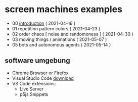 # screen machines examples

* 00 [introduction](/examples/0_introduction) ( 2021-04-16 )
* 01 repetition pattern colors ( 2021-04-23 )
* 02 order chaos [ noise and randomoness ] ( 2021-04-30 )
* 03 moving things / animations ( 2021-05-07 )
* 05 bots and autonomous agents ( 2021-05-14 )

## software umgebung
* Chrome Browser or Firefox
* Visual Studio Code [download](https://code.visualstudio.com/)
* VS Code extensions:
  - Live Server
  - p5js Snippets

